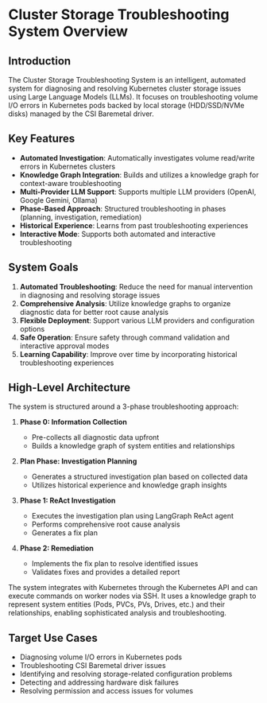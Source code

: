 # Cluster Storage Troubleshooting System Overview

## Introduction

The Cluster Storage Troubleshooting System is an intelligent, automated system for diagnosing and resolving Kubernetes cluster storage issues using Large Language Models (LLMs). It focuses on troubleshooting volume I/O errors in Kubernetes pods backed by local storage (HDD/SSD/NVMe disks) managed by the CSI Baremetal driver.

## Key Features

- **Automated Investigation**: Automatically investigates volume read/write errors in Kubernetes clusters
- **Knowledge Graph Integration**: Builds and utilizes a knowledge graph for context-aware troubleshooting
- **Multi-Provider LLM Support**: Supports multiple LLM providers (OpenAI, Google Gemini, Ollama)
- **Phase-Based Approach**: Structured troubleshooting in phases (planning, investigation, remediation)
- **Historical Experience**: Learns from past troubleshooting experiences
- **Interactive Mode**: Supports both automated and interactive troubleshooting

## System Goals

1. **Automated Troubleshooting**: Reduce the need for manual intervention in diagnosing and resolving storage issues
2. **Comprehensive Analysis**: Utilize knowledge graphs to organize diagnostic data for better root cause analysis
3. **Flexible Deployment**: Support various LLM providers and configuration options
4. **Safe Operation**: Ensure safety through command validation and interactive approval modes
5. **Learning Capability**: Improve over time by incorporating historical troubleshooting experiences

## High-Level Architecture

The system is structured around a 3-phase troubleshooting approach:

1. **Phase 0: Information Collection**
   - Pre-collects all diagnostic data upfront
   - Builds a knowledge graph of system entities and relationships

2. **Plan Phase: Investigation Planning**
   - Generates a structured investigation plan based on collected data
   - Utilizes historical experience and knowledge graph insights

3. **Phase 1: ReAct Investigation**
   - Executes the investigation plan using LangGraph ReAct agent
   - Performs comprehensive root cause analysis
   - Generates a fix plan

4. **Phase 2: Remediation**
   - Implements the fix plan to resolve identified issues
   - Validates fixes and provides a detailed report

The system integrates with Kubernetes through the Kubernetes API and can execute commands on worker nodes via SSH. It uses a knowledge graph to represent system entities (Pods, PVCs, PVs, Drives, etc.) and their relationships, enabling sophisticated analysis and troubleshooting.

## Target Use Cases

- Diagnosing volume I/O errors in Kubernetes pods
- Troubleshooting CSI Baremetal driver issues
- Identifying and resolving storage-related configuration problems
- Detecting and addressing hardware disk failures
- Resolving permission and access issues for volumes
